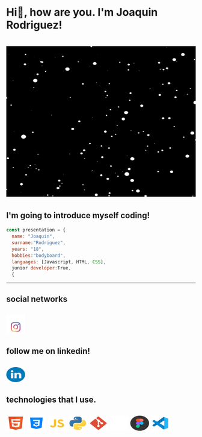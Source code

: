 <h1>Hi👋, how are you. I'm Joaquin Rodriguez!<h1>
<p><img src="https://github.com/JoaquinRodriguez04/JoaquinRodriguez04/blob/main/gif_white.gif" width="100%" height="400px"></p>
<h2>I'm going to introduce myself coding!</h2> 

```javascript
const presentation = {
  name: "Joaquin",
  surname:"Rodriguez",
  years: "18",
  hobbies:"bodyboard",
  languages: [Javascript, HTML, CSS],
  junior developer:True,
  {
```
---
<h2>social networks<h2>
<a href="https://www.instagram.com/joaquinrodriguezz_/">
	<img src="https://github.com/JoaquinRodriguez04/JoaquinRodriguez04/blob/main/instagram_icon.svg" width="50" height="50px"/>
</a>

<h2>follow me on linkedin!<h2>	
<a href="https://www.linkedin.com/public-profile/settings?trk=d_flagship3_profile_self_view_public_profile">
	<img title="linkedin" src="https://github.com/JoaquinRodriguez04/JoaquinRodriguez04/blob/main/linkedin_icon-icons.com_65929.svg" width="50" height="40" />
</a>	

<h2>technologies that I use.<h2>
<p align="left">
	<img title="html" src="https://github.com/JoaquinRodriguez04/JoaquinRodriguez04/blob/main/html.svg" width="50" height="40" />
	<img title="css" src="https://github.com/JoaquinRodriguez04/JoaquinRodriguez04/blob/main/icons8-css3.svg" width="50" height="40" />
	<img title="js" src="https://github.com/JoaquinRodriguez04/JoaquinRodriguez04/blob/main/js_svg.svg" width="50" height="40" />
	<img title="Python" src="https://github.com/JoaquinRodriguez04/JoaquinRodriguez04/blob/main/python.svg" width="50" height="40" />
	<img title="git" src="https://github.com/JoaquinRodriguez04/JoaquinRodriguez04/blob/main/git.svg" width="50" height="40" />
	<img title="github" src="https://github.com/JoaquinRodriguez04/JoaquinRodriguez04/blob/main/icons8-github.svg" width="50" height="40" />
	<img title="Figma" src="https://github.com/JoaquinRodriguez04/JoaquinRodriguez04/blob/main/figma.svg" width="50" height="40" />
	<img title="vsc" src="https://github.com/JoaquinRodriguez04/JoaquinRodriguez04/blob/main/vsc_blue.svg" width="50" height="40" />
</p>

